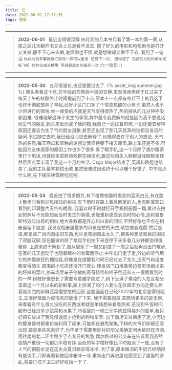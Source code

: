 ```yaml
---
title: 记
date: 2022-06-01 17:37:35
tags: 随笔
---
```


-----
>****2022-06-01****
> &nbsp;
> 最近变得很浮躁
四月买的几本书只看了第一本的第一章,从那之后几次翻开书又合上总是看不进去. 攒了好久的电影和电视剧也是打开又关掉.静不下心来去做,说烦倒也不烦,就是想做却又做不下去.
看到了一句话 `你以为很多事就像打游戏一样可以重复 还有下一次, 但你错了 包括你儿时的单车或纸飞机 抄作业或买糖果 早就是此生的最后一次`
六一快乐 :)

-----


-----
>****2022-05-30****
> &nbsp;
>五月很漫长,也还是要过去了.
{% asset_img summer.jpg %}
回头看看这个月,前半段的煎熬后半段的安静,虽然很难但终于扛过来了.
每天上午的核酸终止时间提前到了十点,原本十一点都有些赶不上的我这下也终于彻底放弃了早起,还好小区门口多了个常态核酸的小房子,虽然人也不少但进行的很快,唯一难受的点就是天气变得很热了,热的排队的几分钟呼吸都困难.
很难理解这阵子发生的事情,其中最令我费解的就是因为我不想说话而生气的朋友,到头来反而成了我的错,我自己一边扛着煎熬,一边还要去解释原因还要去为生了气的朋友道歉,甚至还出现了那几天我真的谁都没说话的疑问.不过随它去吧,我已经没心思去解释了,也懒得去在乎别人的想法.
天气热的突然,每天西瓜和雪糕的诱惑让我坚持要下楼去超市,路上车还是不多,可能因为全体居家的原因工作也少了很多.看了眼手机,这一个月除了偶尔跟家里打个电话,也就是买菜群游戏群在弹提示,跟这些陌生人聊聊游戏聊聊足球然后买点菜丰富了我这一个月的生活.
Csgo Major结束了,英超和欧冠也结束了,我的主队基本颗粒无收.虽然很难过但也终于可以睡个好觉了.
中午吃点什么呢,先下楼买块雪糕吃吃吧.

-----

-----
>****2022-05-24****
> &nbsp;
>最近拍了很多照片,有下楼做核酸时看到的蓝天白云,有在路上散步时看到迎风摆动的树枝,有下雨时在路上着急回家的人,也有卧室窗口看到的印满整片天空的晚霞.
我喜欢时不时就打开手机相册翻一翻,看过去拍到的照片不光能想起当时发生的事情,也能重新感受到当时的心情,这和普鲁斯特效应出奇的相似.绝大多数都是开心和兴奋的回忆,不然好像也不会在相册里留下痕迹.
我发现相册里最多的风景是拍的天空,晴空或者晚霞.然后是海,都是些广阔而自由的东西,也许是告别自由太久了,被各种想法和目的困住了双腿双脚,现在能做的除了拿起手机拍下来连停下来多看几分钟都变得很奢侈.
上周末终于解封了,自从居家了一周又封控了一周之后就再没出门散步,在家的几天运动了也随着精神的发霉而停止.中午出门走了走,外边的空气用它的热情疯狂的拥抱我,好像是在提醒我时间已经过去了太久,连天气和温度都变得陌生.周围的小吃店还没开门营业,理发店门口堆着旁边菜市场搬出来的坏掉的菜叶,停车场里车子停放的奇奇怪怪的样子倒还和五一假期看到时的一样.树枝好像更长了需要弯着腰才能过了,树下坐满了乘凉的人在互相分享着这一个月以来的新鲜事,路上挤满了的行人要么在往超市方向走要么拎着刚买完的新鲜蔬菜慢悠悠的回家,这些画面在已经2022年的北京显得很陌生,生活好像因为疫情真的放慢了下来.
我不需要囤菜,来商场更多的是无聊,来看看有什么很久没吃的东西或者就是单纯想来看看热闹.还没到午饭时间超市已经没多少蔬菜和水果了,冷柜里的一桶三元牛奶显得格外的孤单,我只好把它放进了我凭借速度才抢到的购物车里.
出了商场又往南走了走,小河边的健身器材都重新被利用了起来,可能都在避免聚集,下棋的大爷们却都还没出现.要是来些风就好了,也不至于需要用反衬的阳光来确定河水依旧在流淌.
再往南的北二环主路少了点昔日的焦急,偶尔路过的公交车在告诉着我虽然疫情严重但一切都仍平稳有序.远处的写字楼好像比平时黯淡了一些,没有了人气的钢筋水泥在这炎炎夏日略显得冰冷.
到了家,原本微凉的牛奶已经晒得有些烫手,只好再重新放回冰箱冰一冰.重新出门再进屋也感受到了屋里的杂乱,需要打扫下卫生好好收拾一下了.